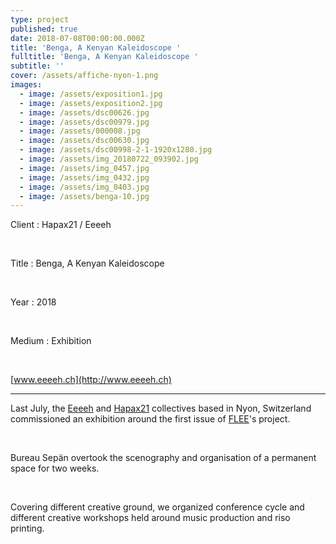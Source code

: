 ```yaml
---
type: project
published: true
date: 2018-07-08T00:00:00.000Z
title: 'Benga, A Kenyan Kaleidoscope '
fulltitle: 'Benga, A Kenyan Kaleidoscope '
subtitle: ''
cover: /assets/affiche-nyon-1.png
images:
  - image: /assets/exposition1.jpg
  - image: /assets/exposition2.jpg
  - image: /assets/dsc00626.jpg
  - image: /assets/dsc00979.jpg
  - image: /assets/000008.jpg
  - image: /assets/dsc00630.jpg
  - image: /assets/dsc00998-2-1-1920x1280.jpg
  - image: /assets/img_20180722_093902.jpg
  - image: /assets/img_0457.jpg
  - image: /assets/img_0432.jpg
  - image: /assets/img_0403.jpg
  - image: /assets/benga-10.jpg
---
```

Client : Hapax21 / Eeeeh

<br/>

Title : Benga, A Kenyan Kaleidoscope

<br/>

Year : 2018

<br/>

Medium : Exhibition

<br/>

[www.eeeeh.ch](http://www.eeeeh.ch)

- - -

Last July, the [Eeeeh](http://www.eeeeh.ch/) and [Hapax21](http://c-h-21.tumblr.com/) collectives based in Nyon, Switzerland commissioned an exhibition around the first issue of [FLEE](https://fleeproject.com/)'s project.

<br/>

Bureau Sepän overtook the scenography and organisation of a permanent space for two weeks.

<br/>

Covering different creative ground, we organized conference cycle and different creative workshops held around music production and riso printing.
